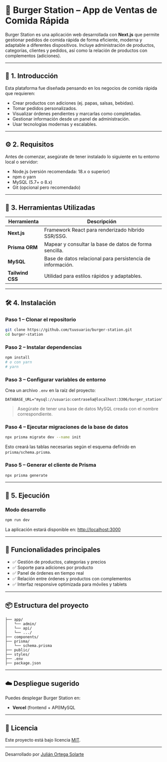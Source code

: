 # 🍔 Burger Station – App de Ventas de Comida Rápida

Burger Station es una aplicación web desarrollada con **Next.js** que permite gestionar pedidos de comida rápida de forma eficiente, moderna y adaptable a diferentes dispositivos. Incluye administración de productos, categorías, clientes y pedidos, así como la relación de productos con complementos (adiciones).

---

## 📌 1. Introducción

Esta plataforma fue diseñada pensando en los negocios de comida rápida que requieren:

- Crear productos con adiciones (ej. papas, salsas, bebidas).
- Tomar pedidos personalizados.
- Visualizar órdenes pendientes y marcarlas como completadas.
- Gestionar información desde un panel de administración.
- Usar tecnologías modernas y escalables.

---

## ⚙️ 2. Requisitos

Antes de comenzar, asegúrate de tener instalado lo siguiente en tu entorno local o servidor:

- Node.js (versión recomendada: 18.x o superior)
- npm o yarn
- MySQL (5.7+ o 8.x)
- Git (opcional pero recomendado)

---

## 🧰 3. Herramientas Utilizadas

| Herramienta | Descripción |
|-------------|-------------|
| **Next.js** | Framework React para renderizado híbrido SSR/SSG. |
| **Prisma ORM** | Mapear y consultar la base de datos de forma sencilla. |
| **MySQL** | Base de datos relacional para persistencia de información. |
| **Tailwind CSS** | Utilidad para estilos rápidos y adaptables. |

---

## 🛠️ 4. Instalación

### Paso 1 – Clonar el repositorio

```bash
git clone https://github.com/tuusuario/burger-station.git
cd burger-station
```

### Paso 2 – Instalar dependencias

```bash
npm install
# o con yarn
# yarn
```

### Paso 3 – Configurar variables de entorno

Crea un archivo `.env` en la raíz del proyecto:

```env
DATABASE_URL="mysql://usuario:contraseña@localhost:3306/burger_station"
```

> Asegúrate de tener una base de datos MySQL creada con el nombre correspondiente.

### Paso 4 – Ejecutar migraciones de la base de datos

```bash
npx prisma migrate dev --name init
```

Esto creará las tablas necesarias según el esquema definido en `prisma/schema.prisma`.

### Paso 5 – Generar el cliente de Prisma

```bash
npx prisma generate
```

---

## 🚀 5. Ejecución

### Modo desarrollo

```bash
npm run dev
```

La aplicación estará disponible en: [http://localhost:3000](http://localhost:3000)

---

## 🧪 Funcionalidades principales

- ✅ Gestión de productos, categorías y precios
- ✅ Soporte para adiciones por producto
- ✅ Panel de órdenes en tiempo real
- ✅ Relación entre órdenes y productos con complementos
- ✅ Interfaz responsive optimizada para móviles y tablets

---

## 📦 Estructura del proyecto

```
├── app/
│   └── admin/
│   └── api/
│   └── .../
├── components/
├── prisma/
│   └── schema.prisma
├── public/
├── styles/
├── .env
├── package.json
```

---

## ☁️ Despliegue sugerido

Puedes desplegar Burger Station en:

- **Vercel** (frontend + API)MySQL

---

## 📄 Licencia

Este proyecto está bajo licencia [MIT](LICENSE).

---

Desarrollado por [Julián Ortega Solarte](https://github.com/Juliandos)

